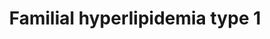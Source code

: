 ---
annotations:
- id: DOID:0111420
  parent: genetic disease
  type: Disease Ontology
  value: familial GPIHBP1 deficiency
- id: PW:0000013
  parent: disease pathway
  type: Pathway Ontology
  value: disease pathway
- id: DOID:0111422
  parent: genetic disease
  type: Disease Ontology
  value: familial lipase maturation factor 1 deficiency
- id: DOID:14118
  parent: genetic disease
  type: Disease Ontology
  value: familial lipoprotein lipase deficiency
- id: DOID:1168
  parent: genetic disease
  type: Disease Ontology
  value: familial hyperlipidemia
- id: CL:0000182
  parent: native cell
  type: Cell Type Ontology
  value: hepatocyte
- id: DOID:0111418
  parent: genetic disease
  type: Disease Ontology
  value: familial apolipoprotein C-II deficiency
- id: DOID:0111419
  parent: genetic disease
  type: Disease Ontology
  value: familial chylomicronemia due to inhibition of lipoprotein lipase activity
- id: DOID:0111417
  parent: genetic disease
  type: Disease Ontology
  value: familial chylomicronemia syndrome
authors:
- UlasBabayigit
- Fehrhart
- Eweitz
citedin: ''
communities:
- RareDiseases
description: Familial hyperlipidemias are classified according to the Fredrickson
  classification. Type 1 of this classification is linked to a decrease of LPL, either
  through mutations on the gene itself or because of other factors. LPL hydrolyzed
  triglycerides in chylomicrons and in very low-density lipoproteins. Type 1 familial
  hyperlipidemia shows an increase of chylomicrons. LPL normally hydrolizes these
  chylomicrons into chylomicron remnants. However, mutations in LPL have been shown
  to be the cause of the first form of type 1 hyperlipidemia. In tissue, LMF1 causes
  proper folding and assembly of LPL, which is stabalized by Sel1L. LPL is then transported
  to the endothelial cell surface of the capillary lumen, where it binds to GPIHBP1.
  APOC2 is essential for LPL activation, which is stabalized by APOA5. Studies have
  found another form of LPL activity, but with an increased amount of LPL inhibitors.
  These inhibitors are ANGPTL3,4 and 8. Which of these are inhibiting LPL depends
  on the tissue the LPL is in.
last-edited: 2024-07-23
ndex: aabd6cbe-da33-11eb-b666-0ac135e8bacf
organisms:
- Homo sapiens
redirect_from:
- /index.php/Pathway:WP5108
- /instance/WP5108
- /instance/WP5108_r134580
revision: r134580
schema-jsonld:
- '@context': https://schema.org/
  '@id': https://wikipathways.github.io/pathways/WP5108.html
  '@type': Dataset
  creator:
    '@type': Organization
    name: WikiPathways
  description: Familial hyperlipidemias are classified according to the Fredrickson
    classification. Type 1 of this classification is linked to a decrease of LPL,
    either through mutations on the gene itself or because of other factors. LPL hydrolyzed
    triglycerides in chylomicrons and in very low-density lipoproteins. Type 1 familial
    hyperlipidemia shows an increase of chylomicrons. LPL normally hydrolizes these
    chylomicrons into chylomicron remnants. However, mutations in LPL have been shown
    to be the cause of the first form of type 1 hyperlipidemia. In tissue, LMF1 causes
    proper folding and assembly of LPL, which is stabalized by Sel1L. LPL is then
    transported to the endothelial cell surface of the capillary lumen, where it binds
    to GPIHBP1. APOC2 is essential for LPL activation, which is stabalized by APOA5.
    Studies have found another form of LPL activity, but with an increased amount
    of LPL inhibitors. These inhibitors are ANGPTL3,4 and 8. Which of these are inhibiting
    LPL depends on the tissue the LPL is in.
  keywords:
  - ANGPTL3
  - ANGPTL4
  - ANGPTL8
  - APOA1
  - APOA2
  - APOA4
  - APOA5
  - APOC2
  - CETP
  - Cholesterol
  - Chylomicron
  - Chylomicron remnant
  - GPIHBP1
  - HDL
  - IDL
  - LCAT
  - LDL
  - LDLR
  - LIPC
  - LMF1
  - LPL
  - LRP1
  - Lipoprotein
  - PLTP
  - Phospholipid
  - SEL1L
  - Triglyceride
  - VLDL
  license: CC0
  name: Familial  hyperlipidemia type 1
seo: CreativeWork
title: Familial  hyperlipidemia type 1
wpid: WP5108
---